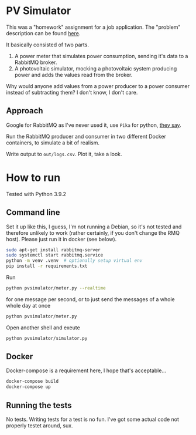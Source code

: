 # PV Simulator
This was a "homework" assignment for a job application.
The "problem" description can be found [here](docs/PVSimulatorChallenge.pdf).

It basically consisted of two parts.
1. A power meter that simulates power consumption, sending it's data to a RabbitMQ broker.
2. A photovoltaic simulator, mocking a photovoltaic system producing power and adds the values read from the broker.

Why would anyone add values from a power producer to a power consumer instead of subtracting them?
I don't know, I don't care.

## Approach
Google for RabbitMQ as I've never used it, use `Pika` for python, [they say](https://www.rabbitmq.com/tutorials/tutorial-one-python.html).

Run the RabbitMQ producer and consumer in two different Docker containers, to simulate a bit of realism.

Write output to `out/logs.csv`.
Plot it, take a look.

# How to run
Tested with Python 3.9.2
## Command line
Set it up like this, I guess, I'm not running a Debian,
so it's not tested and therefore unlikely to work
(rather certainly, if you don't change the RMQ host).
Please just run it in docker (see below).
```bash
sudo apt-get install rabbitmq-server
sudo systemctl start rabbitmq.service
python -m venv .venv  # optionally setup virtual env
pip install -r requirements.txt
```

Run
```bash
python pvsimulator/meter.py --realtime
```
for one message per second, or to just send the messages of a whole whole day at once
```bash
python pvsimulator/meter.py
```
Open another shell and exeute
```bash
python pvsimulator/simulator.py
```

## Docker
Docker-compose is a requirement here, I hope that's acceptable...
```bash
docker-compose build
docker-compose up
```



## Running the tests
No tests. Writing tests for a test is no fun.
I've got some actual code not properly testet around, sux.
